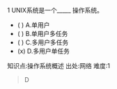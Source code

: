 1
UNIX系统是一个_____ 操作系统。
- ( ) A.单用户
- ( ) B.单用户多任务
- ( ) C.多用户多任务
- (x) D.多用户单任务

知识点:操作系统概述
出处:网络
难度:1
> D

